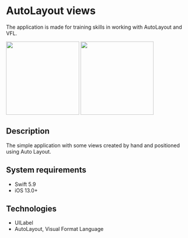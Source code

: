 # AutoLayout views
The application is made for training skills in working with AutoLayout and VFL.

<img src="https://github.com/user-attachments/assets/e3ee06b1-d927-416b-874f-d49b61bf3ec3" width="200">
<img src="https://github.com/user-attachments/assets/fb8211dd-e595-4591-b248-2a2c330a8c01" width="200">

## Description
The simple application with some views created by hand and positioned using Auto Layout.
## System requirements
* Swift 5.9
* iOS 13.0+
## Technologies
* UILabel
* AutoLayout, Visual Format Language
